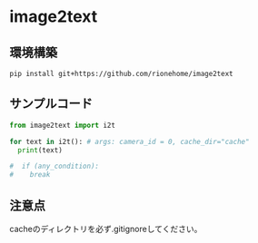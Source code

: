 # image2text

## 環境構築
```
pip install git+https://github.com/rionehome/image2text
```

## サンプルコード
```python
from image2text import i2t

for text in i2t(): # args: camera_id = 0, cache_dir="cache"
  print(text)

#  if (any_condition):
#    break
```

## 注意点
cacheのディレクトリを必ず.gitignoreしてください。